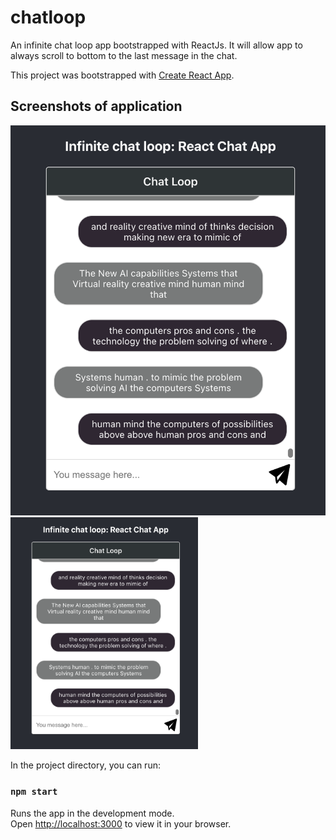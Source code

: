 # chatloop
An infinite chat loop app bootstrapped with ReactJs. It will allow app to always scroll to bottom to the last message in the chat.

This project was bootstrapped with [Create React App](https://github.com/facebook/create-react-app).


## Screenshots of application

![infinte chat loop](https://github.com/mohitagGit/chatloop/blob/main/src/screenshot.png)
<img src="https://github.com/mohitagGit/chatloop/blob/main/src/screenshot.png" width="300">

In the project directory, you can run:

### `npm start`

Runs the app in the development mode.\
Open [http://localhost:3000](http://localhost:3000) to view it in your browser.
